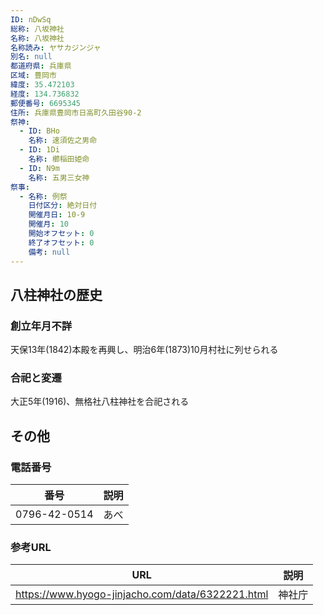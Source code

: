 ```yaml
---
ID: nDwSq
総称: 八坂神社
名称: 八坂神社
名称読み: ヤサカジンジャ
別名: null
都道府県: 兵庫県
区域: 豊岡市
緯度: 35.472103
経度: 134.736832
郵便番号: 6695345
住所: 兵庫県豊岡市日高町久田谷90-2
祭神:
  - ID: BHo
    名称: 速須佐之男命
  - ID: 1Di
    名称: 櫛稲田姫命
  - ID: N9m
    名称: 五男三女神
祭事:
  - 名称: 例祭
    日付区分: 絶対日付
    開催月日: 10-9
    開催月: 10
    開始オフセット: 0
    終了オフセット: 0
    備考: null
---
```


## 八柱神社の歴史

### 創立年月不詳

天保13年(1842)本殿を再興し、明治6年(1873)10月村社に列せられる

### 合祀と変遷

大正5年(1916)、無格社八柱神社を合祀される

## その他

### 電話番号

| 番号         | 説明 |
| ------------ | ---- |
| 0796-42-0514 | あべ |

### 参考URL

| URL                                              | 説明   |
| ------------------------------------------------ | ------ |
| https://www.hyogo-jinjacho.com/data/6322221.html | 神社庁 |
